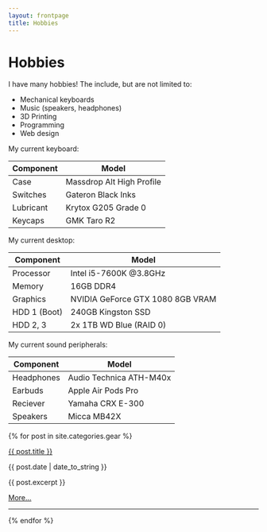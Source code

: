 ```yaml
---
layout: frontpage
title: Hobbies
---
```


# Hobbies

I have many hobbies! The include, but are not limited to:
- Mechanical keyboards
- Music (speakers, headphones)
- 3D Printing
- Programming
- Web design

My current keyboard:

| Component | Model                     |
|-----------|---------------------------|
| Case      | Massdrop Alt High Profile |
| Switches  | Gateron Black Inks        |
| Lubricant | Krytox G205 Grade 0       |
| Keycaps   | GMK Taro R2               |

My current desktop:

| Component    | Model                            |
|--------------|----------------------------------|
| Processor    | Intel i5-7600K @3.8GHz           |
| Memory       | 16GB DDR4                        |
| Graphics     | NVIDIA GeForce GTX 1080 8GB VRAM |
| HDD 1 (Boot) | 240GB Kingston SSD               |
| HDD 2, 3     | 2x 1TB WD Blue (RAID 0)          |

My current sound peripherals:

| Component  | Model                   |
|------------|-------------------------|
| Headphones | Audio Technica ATH-M40x |
| Earbuds    | Apple Air Pods Pro      |
| Reciever   | Yamaha CRX E-300        |
| Speakers   | Micca MB42X             |

{% for post in site.categories.gear %}

<a href="{{ site.baseurl }}{{ post.url }}">{{ post.title }}</a>

{{ post.date | date_to_string }}

<p>{{ post.excerpt }}</p>

<p><a href="{{ site.baseurl }}{{ post.url }}">More...</a></p>

-----

{% endfor %}
